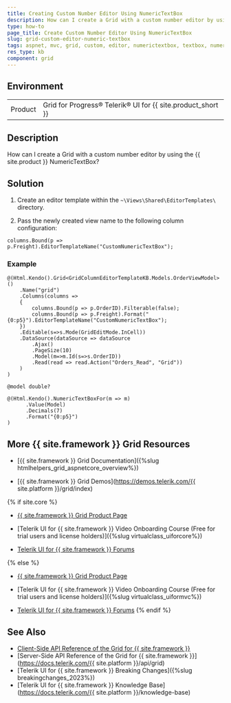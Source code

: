 ```yaml
---
title: Creating Custom Number Editor Using NumericTextBox
description: How can I create a Grid with a custom number editor by using the NumericTextBox in {{ site.product }}?
type: how-to
page_title: Create Custom Number Editor Using NumericTextBox
slug: grid-custom-editor-numeric-textbox
tags: aspnet, mvc, grid, custom, editor, numerictextbox, textbox, numeric
res_type: kb
component: grid
---
```


## Environment

<table>
 <tr>
  <td>Product</td>
  <td>Grid for Progress® Telerik® UI for {{ site.product_short }} </td>
 </tr>
</table>

## Description

How can I create a Grid with a custom number editor by using the {{ site.product }} NumericTextBox?

## Solution 

1. Create an editor template within the `~\Views\Shared\EditorTemplates\` directory.

2. Pass the newly created view name to the following column configuration:

```
columns.Bound(p => p.Freight).EditorTemplateName("CustomNumericTextBox");
```

### Example

```Index.cshtml
@(Html.Kendo().Grid<GridColumnEditorTemplateKB.Models.OrderViewModel>()
    .Name("grid")
    .Columns(columns =>
    {
        columns.Bound(p => p.OrderID).Filterable(false);
        columns.Bound(p => p.Freight).Format("{0:p5}").EditorTemplateName("CustomNumericTextBox");
    })
    .Editable(s=>s.Mode(GridEditMode.InCell))
    .DataSource(dataSource => dataSource
        .Ajax()
        .PageSize(10)
        .Model(m=>m.Id(s=>s.OrderID))
        .Read(read => read.Action("Orders_Read", "Grid"))
    )
)
```
```CustomNumericTextBox.cshtml
@model double?

@(Html.Kendo().NumericTextBoxFor(m => m)
      .Value(Model)
      .Decimals(7)
      .Format("{0:p5}")
)

```

## More {{ site.framework }} Grid Resources

* [{{ site.framework }} Grid Documentation]({%slug htmlhelpers_grid_aspnetcore_overview%})

* [{{ site.framework }} Grid Demos](https://demos.telerik.com/{{ site.platform }}/grid/index)

{% if site.core %}
* [{{ site.framework }} Grid Product Page](https://www.telerik.com/aspnet-core-ui/grid)

* [Telerik UI for {{ site.framework }} Video Onboarding Course (Free for trial users and license holders)]({%slug virtualclass_uiforcore%})

* [Telerik UI for {{ site.framework }} Forums](https://www.telerik.com/forums/aspnet-core-ui)

{% else %}
* [{{ site.framework }} Grid Product Page](https://www.telerik.com/aspnet-mvc/grid)

* [Telerik UI for {{ site.framework }} Video Onboarding Course (Free for trial users and license holders)]({%slug virtualclass_uiformvc%})

* [Telerik UI for {{ site.framework }} Forums](https://www.telerik.com/forums/aspnet-mvc)
{% endif %}

## See Also

* [Client-Side API Reference of the Grid for {{ site.framework }}](https://docs.telerik.com/kendo-ui/api/javascript/ui/grid)
* [Server-Side API Reference of the Grid for {{ site.framework }}](https://docs.telerik.com/{{ site.platform }}/api/grid)
* [Telerik UI for {{ site.framework }} Breaking Changes]({%slug breakingchanges_2023%})
* [Telerik UI for {{ site.framework }} Knowledge Base](https://docs.telerik.com/{{ site.platform }}/knowledge-base)
